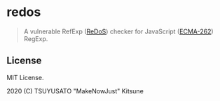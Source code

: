 # redos

> A vulnerable RefExp ([ReDoS][]) checker for JavaScript ([ECMA-262][]) RegExp.

[ReDoS]: https://en.wikipedia.org/wiki/ReDoS
[ECMA-262]: https://www.ecma-international.org/ecma-262/11.0/index.html#title

## License

MIT License.

2020 (C) TSUYUSATO "MakeNowJust" Kitsune
